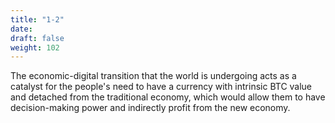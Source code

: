 ```yaml
---
title: "1-2"
date:
draft: false
weight: 102
---
```


The economic-digital transition that the world is undergoing acts as a catalyst for the people's need to have a currency with intrinsic BTC value and detached from the traditional economy, which would allow them to have decision-making power and indirectly profit from the new economy.